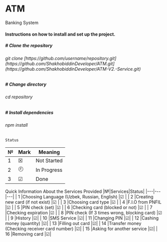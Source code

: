 # ATM
Banking System


<h4>Instructions on how to install and set up the project.</h4>

<h5># Clone the repository</h5>
<h6>git clone [https://github.com/username/repository.git](https://github.com/ShakhobiddinDeveloper/ATM.git](https://github.com/ShakhobiddinDeveloper/ATM-V2.-Service.git)</h6>

<h5># Change directory</h5>
<h6>cd repository</h6>

<h5># Install dependencies</h5>
<h6>npm install</h6>
    
    Status                                                   
|№|Mark|Meaning|                                           
|---|---|---|
|  1 | &#x2612;  | Not Started |
|  2 | :clock9:  | In Progress |
|  3 | &#x2611;  | Done |

   Quick Information About the Services Provided
|№|Services|Status|
|---|---|---|
|  1 |Choosing Language (Uzbek, Russian, English) |&#x2611; |
|  2 |Creating new card (if not exist) |&#x2611;  |
|  3 |Choosing card type |&#x2611;  |
|  4 |F.I.O from PNFIL |&#x2611;  |
|  5 |PIN check (set) |&#x2611; |
|  6 |Checking card (blocked or not) |&#x2611; |
|  7 |Checking expiration |&#x2611;  |
|  8 |PIN check (If 3 times wrong, blocking card) |&#x2611; |
|  9 |History |&#x2611;|
|  10 |SMS Service |&#x2611;|
|  11 |Changing PIN |&#x2611;|
|  12 |Cashing money (quantity) |&#x2611;|
|  13 |Filling out card |&#x2611;|
|  14 |Transfer money (Checking receiver card number) |&#x2611;|
|  15 |Asking for another service |&#x2611;|
|  16 |Removing card |&#x2611;|
